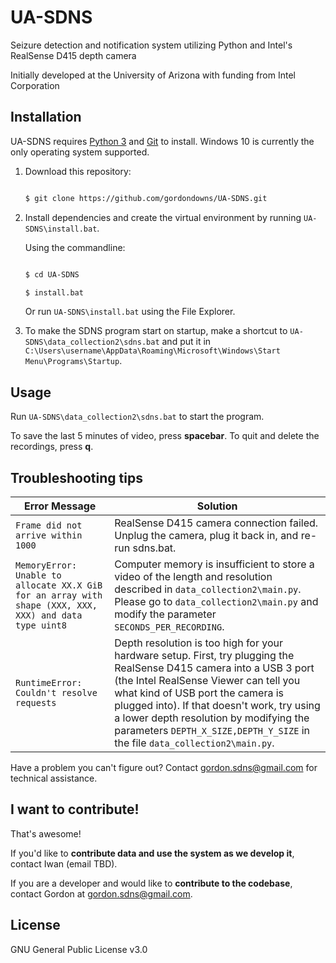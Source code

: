 
# UA-SDNS

Seizure detection and notification system utilizing Python and Intel's RealSense D415 depth camera

  

Initially developed at the University of Arizona with funding from Intel Corporation

  

## Installation

  

UA-SDNS requires [Python 3](https://www.python.org/downloads/) and [Git](https://git-scm.com/downloads) to install. Windows 10 is currently the only operating system supported.

  

 1. Download this repository:
    
    ```sh
    
    $ git clone https://github.com/gordondowns/UA-SDNS.git
    
    ```
    
    
 2. Install dependencies and create the virtual environment by running `UA-SDNS\install.bat`.
    
    Using the commandline:
    
    ```sh
    
    $ cd UA-SDNS
    
    $ install.bat
    
    ```
    Or run `UA-SDNS\install.bat` using the File Explorer.
    
3. To make the SDNS program start on startup, make a shortcut to `UA-SDNS\data_collection2\sdns.bat` and put it in `C:\Users\username\AppData\Roaming\Microsoft\Windows\Start Menu\Programs\Startup`.

  

## Usage

Run `UA-SDNS\data_collection2\sdns.bat` to start the program.

To save the last 5 minutes of video, press **spacebar**. To quit and delete the recordings, press **q**.



## Troubleshooting tips

| Error Message | Solution |
|--|--|
| `Frame did not arrive within 1000` | RealSense D415 camera connection failed. Unplug the camera, plug it back in, and re-run sdns.bat. |
| `MemoryError: Unable to allocate XX.X GiB for an array with shape (XXX, XXX, XXX) and data type uint8` | Computer memory is insufficient to store a video of the length and resolution described in `data_collection2\main.py`. Please go to `data_collection2\main.py` and modify the parameter `SECONDS_PER_RECORDING`. |
| `RuntimeError: Couldn't resolve requests` | Depth resolution is too high for your hardware setup. First, try plugging the RealSense D415 camera into a USB 3 port (the Intel RealSense Viewer can tell you what kind of USB port the camera is plugged into). If that doesn't work, try using a lower depth resolution by modifying the parameters `DEPTH_X_SIZE,DEPTH_Y_SIZE` in the file `data_collection2\main.py`. |

Have a problem you can't figure out? Contact gordon.sdns@gmail.com for technical assistance.

## I want to contribute!
That's awesome!

If you'd like to **contribute data and use the system as we develop it**, contact Iwan (email TBD).

If you are a developer and would like to **contribute to the codebase**, contact Gordon at gordon.sdns@gmail.com.

## License

  

GNU General Public License v3.0